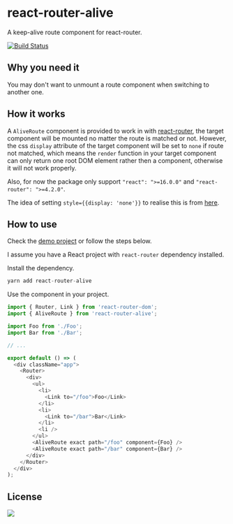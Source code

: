 # react-router-alive

A keep-alive route component for react-router.

[![Build Status](https://travis-ci.org/oychao/react-router-alive.svg?branch=master)](https://travis-ci.org/oychao/react-router-alive)

## Why you need it

You may don't want to unmount a route component when switching to another one.

## How it works

A `AliveRoute` component is provided to work in with [react-router][1], the target component will be mounted no matter the route is matched or not. However, the css `display` attribute of the target component will be set to `none` if route not matched, which means the `render` function in your target component can only return one root DOM element rather then a component, otherwise it will not work properly.

Also, for now the package only support `"react": ">=16.0.0"` and `"react-router": ">=4.2.0"`.

The idea of setting `style={{display: 'none'}}` to realise this is from [here][2].

## How to use

Check the [demo project][3] or follow the steps below.

I assume you have a React project with `react-router` dependency installed.

Install the dependency.

```javascript
yarn add react-router-alive
```

Use the component in your project.

```javascript
import { Router, Link } from 'react-router-dom';
import { AliveRoute } from 'react-router-alive';

import Foo from './Foo';
import Bar from './Bar';

// ...

export default () => (
  <div className="app">
    <Router>
      <div>
        <ul>
          <li>
            <Link to="/foo">Foo</Link>
          </li>
          <li>
            <Link to="/bar">Bar</Link>
          </li>
          <li />
        </ul>
        <AliveRoute exact path="/foo" component={Foo} />
        <AliveRoute exact path="/bar" component={Bar} />
      </div>
    </Router>
  </div>
);
```

## License

[![](http://www.wtfpl.net/wp-content/uploads/2012/12/wtfpl-badge-4.png)](http://www.wtfpl.net/)

[1]: https://github.com/ReactTraining/react-router
[2]: https://github.com/facebook/react/issues/12039#issuecomment-359801971
[3]: https://github.com/oychao/react-router-alive/tree/master/demo
